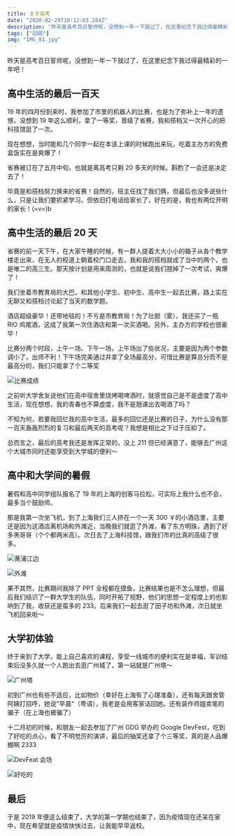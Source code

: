 ```yaml
---
title: 关于高考
date: "2020-02-29T10:12:03.284Z"
description: "昨天是高考百日誓师呢，没想到一年一下就过了，在这里纪念下我过得最精彩的一年吧！"
tags: ["回顾"]
img: "IMG_01.jpg"
---
```


昨天是高考百日誓师呢，没想到一年一下就过了，在这里纪念下我过得最精彩的一年吧！

## 高中生活的最后一百天

19 年的四月份到来时，我参加了市里的机器人的比赛，也是为了弥补上一年的遗憾，没想到 19 年这么顺利，拿了一等奖，晋级了省赛，我和搭档又一次开心的把科技馆逛了一次。

现在想想，当时能和几个同学一起在本该上课的时候跑出来玩，吃着主办方的免费盒饭实在是爽爆了！

省赛被订在了五月中旬，也就是离高考只剩 20 多天的时候。斟酌了一会还是决定去了！

毕竟是和搭档努力换来的省赛！自然的，班主任找了我们俩，但最后也没多说些什么，只是让我们要抓紧学习。但依旧打电话给家长了，好在的是，我也有两位开明的家长！(=v=)b

## 高中生活的最后 20 天

省赛的前一天下午，在大家午睡的时候，有一群人提着大大小小的箱子从各个教学楼走出来，在无人的校道上朝着校门口走去，我和我的搭档就成了当中的两个，也是唯二的高三生。那天按计划是用来周测的，也就是说我们翘掉了一次考试，爽爆了！

我们坐着市教育局的大巴，和其他小学生、初中生、高中生一起去比赛，路上实在无聊又和搭档讨论起了当天的数学题。

酒店超级豪华！还带地毯的！不亏是市教育局！为了壮胆（雾），我还买了一瓶 RIO 鸡尾酒，这成了我第一次住酒店和第一次买酒喝。另外，主办方的学校也很豪华！

比赛分两个时段，上午一场、下午一场，上午场出了些状况，主要是因为两个参数调小了，出师不利！下午场完美通过并拿了全场最高分，可惜比赛是算总分而不是最高分的，我们只能拿了个二等奖

![比赛成绩](./IMG_02.jpg)

之前听大学舍友说他们在高中宿舍里烧烤喝啤酒时，就感觉自己是不是虚度了高中生活，现在想想，我的青春也不算虚度，我不是翘课出去喝酒了吗？

不知为何，若要我回忆我的高中生活，最多的回忆还是比赛的日子，为什么没有那一百天轰轰烈烈的复习和最后两天的高考呢？我想是相比之下过于压抑了。

总而言之，最后的高考我还是发挥正常的，没上 211 但已经满意了，能够去广州这个大城市同时还能享受到大学城的便利～

## 高中和大学间的暑假

暑假和高中同学组队报名了 19 年的上海的创客马拉松，可实际上我什么也不会，最多当个鼓励师。

那是我第一次坐飞机，到了上海我们三人挤在一个一天 300 ￥的小酒店里，主要还是因为这酒店离机场和外滩近，当晚我们就逛了外滩，看了东方明珠，遇到了好多黑哥哥（个个都两米高）。次日去了上海科技馆，跟我们市的比真的高级了很多。

![黄浦江边](./IMG_03.jpg)

![外滩](./IMG_04.jpg)

果不其然，比赛期间我除了 PPT 全程都在摸鱼，比赛结果也是不怎么理想，但最后我们结识了一群大学生的队伍，同时开拓了视野，他们的思想一定程度上的也影响到了我，收获还是蛮多的 233。后来我们一起去逛了田子坊和外滩，次日就坐飞机回来啦～

## 大学初体验

终于来到了大学，能上自己喜欢的课程，享受一线城市的便利实在是幸福，军训结束后没多久就一个人跑出去逛广州城了，第一站就是广州塔～

![广州塔](./IMG_01.jpg)

初到广州也有些不适应，比如物价（幸好在上海有了心理准备），还有每天跟舍管阿姨打招呼，她说"早晨"（粤语），我老是会用客家话回她。还有装作师姐卖笔的骗子（在上海也被骗了）

十二月初的时候，和朋友一起去参加了广州 GDG 举办的 Google DevFest，吃到了好吃的点心，看了不明觉厉的演讲，最后的抽奖还拿了个三等奖，真的是人品爆棚啊 2333

![DevFeat 会场](./IMG_05.jpg)

![好吃的](./IMG_06.jpg)

## 最后

于是 2019 年便这么结束了，大学的第一学期也结束了，因为疫情现在还呆在家中，现在希望就是疫情快快过去，让我能早早返校。
